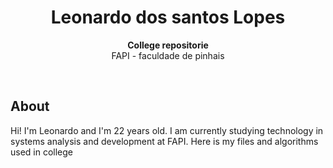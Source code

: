 <div align="center"><img src=""></div>
<h1 align="center">Leonardo dos santos Lopes</h1>
<p align="center"><strong>College repositorie</strong>
<br>FAPI - faculdade de pinhais</p>
<br/>
<div align="center"><img src=""></img></div>
<h2>About</h2>
Hi! I'm Leonardo and I'm 22 years old. I am currently studying technology in systems analysis and development at FAPI. Here is my files and algorithms used in college
